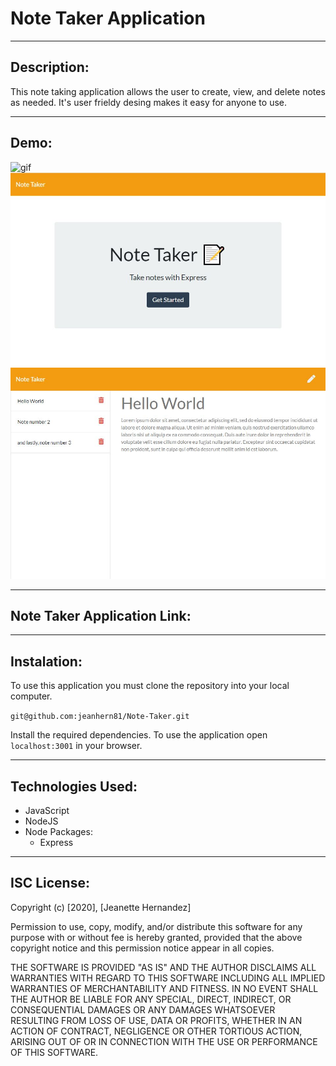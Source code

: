 
# Note Taker Application


---
## Description:

This note taking application allows the user to create, view, and delete notes as needed. It's user frieldy desing makes it easy for anyone to use. 

---
## Demo:

![gif](./imagesDemo/NoteTakerDemo.gif)
![](./imagesDemo/screenshotHome.JPG)
![](./imagesDemo/screenshotNotes.JPG)

---
## Note Taker Application Link:


---
## Instalation:
To use this application you must clone the repository into your local computer. 

`git@github.com:jeanhern81/Note-Taker.git`

Install the required dependencies. To use the application open `localhost:3001` in your browser.


---
## Technologies Used:
* JavaScript
* NodeJS
* Node Packages: 
    * Express


---
## ISC License:

Copyright (c) [2020], [Jeanette Hernandez]

Permission to use, copy, modify, and/or distribute this software for any
purpose with or without fee is hereby granted, provided that the above
copyright notice and this permission notice appear in all copies.

THE SOFTWARE IS PROVIDED "AS IS" AND THE AUTHOR DISCLAIMS ALL WARRANTIES
WITH REGARD TO THIS SOFTWARE INCLUDING ALL IMPLIED WARRANTIES OF
MERCHANTABILITY AND FITNESS. IN NO EVENT SHALL THE AUTHOR BE LIABLE FOR
ANY SPECIAL, DIRECT, INDIRECT, OR CONSEQUENTIAL DAMAGES OR ANY DAMAGES
WHATSOEVER RESULTING FROM LOSS OF USE, DATA OR PROFITS, WHETHER IN AN
ACTION OF CONTRACT, NEGLIGENCE OR OTHER TORTIOUS ACTION, ARISING OUT OF
OR IN CONNECTION WITH THE USE OR PERFORMANCE OF THIS SOFTWARE.


